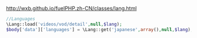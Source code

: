 http://wxb.github.io/fuelPHP.zh-CN/classes/lang.html
```php
//Languages
\Lang::load('videos/vod/detail',null,$lang);
$body['data']['languages'] = \Lang::get('japanese',array(),null,$lang);
```
